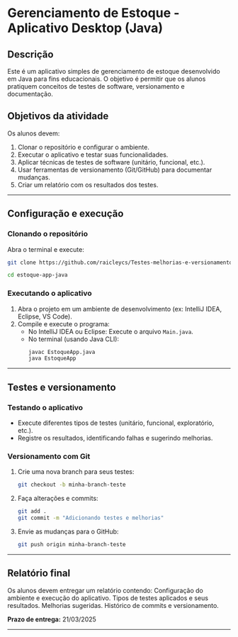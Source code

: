 # Gerenciamento de Estoque - Aplicativo Desktop (Java)

## Descrição
Este é um aplicativo simples de gerenciamento de estoque desenvolvido em Java para fins educacionais. O objetivo é permitir que os alunos pratiquem conceitos de testes de software, versionamento e documentação.

## Objetivos da atividade
Os alunos devem:
1. Clonar o repositório e configurar o ambiente.
2. Executar o aplicativo e testar suas funcionalidades.
3. Aplicar técnicas de testes de software (unitário, funcional, etc.).
4. Usar ferramentas de versionamento (Git/GitHub) para documentar mudanças.
5. Criar um relatório com os resultados dos testes.

---

## Configuração e execução
### Clonando o repositório
Abra o terminal e execute:
```sh
git clone https://github.com/raicleycs/Testes-melhorias-e-versionamento-de-aplicativo-desktop-JAVA.git
```
```sh
cd estoque-app-java
```

### Executando o aplicativo
1. Abra o projeto em um ambiente de desenvolvimento (ex: IntelliJ IDEA, Eclipse, VS Code).
2. Compile e execute o programa:
   - No IntelliJ IDEA ou Eclipse: Execute o arquivo `Main.java`.
   - No terminal (usando Java CLI):
     ```sh
     javac EstoqueApp.java
     java EstoqueApp
     ```

---

## Testes e versionamento
### Testando o aplicativo
- Execute diferentes tipos de testes (unitário, funcional, exploratório, etc.).
- Registre os resultados, identificando falhas e sugerindo melhorias.

### Versionamento com Git
1. Crie uma nova branch para seus testes:
   ```sh
   git checkout -b minha-branch-teste
   ```
2. Faça alterações e commits:
   ```sh
   git add .
   git commit -m "Adicionando testes e melhorias"
   ```
3. Envie as mudanças para o GitHub:
   ```sh
   git push origin minha-branch-teste
   ```

---

## Relatório final
Os alunos devem entregar um relatório contendo:
Configuração do ambiente e execução do aplicativo.
Tipos de testes aplicados e seus resultados.
Melhorias sugeridas.
Histórico de commits e versionamento.

**Prazo de entrega:** 21/03/2025

---
